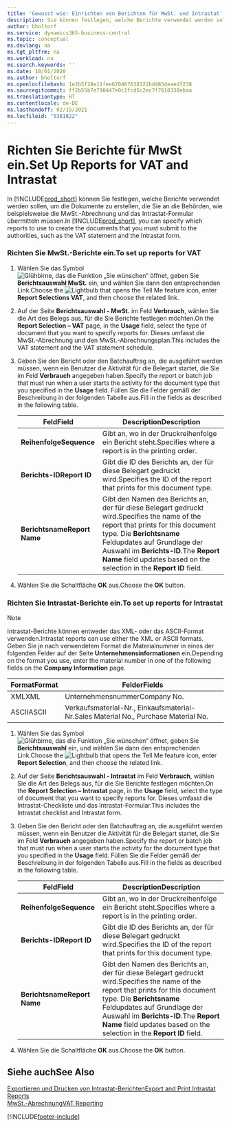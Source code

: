 ```yaml
---
title: 'Gewusst wie: Einrichten von Berichten für MwSt. und Intrastat'
description: Sie können festlegen, welche Berichte verwendet werden sollen, um die Dokumente zu erstellen, die Sie an die Behörden, wie beispielsweise die MwSt.-Abrechnung und das Intrastat-Formular übermitteln müssen.
author: bholtorf
ms.service: dynamics365-business-central
ms.topic: conceptual
ms.devlang: na
ms.tgt_pltfrm: na
ms.workload: na
ms.search.keywords: ''
ms.date: 10/01/2020
ms.author: bholtorf
ms.openlocfilehash: 1e2b5f28e11fee670467638322bd485deaedf238
ms.sourcegitcommit: ff2b55b7e790447e0c1fcd5c2ec7f7610338ebaa
ms.translationtype: HT
ms.contentlocale: de-DE
ms.lasthandoff: 02/15/2021
ms.locfileid: "5381822"
---
```

# <a name="set-up-reports-for-vat-and-intrastat"></a><span data-ttu-id="8b3ad-103">Richten Sie Berichte für MwSt ein.</span><span class="sxs-lookup"><span data-stu-id="8b3ad-103">Set Up Reports for VAT and Intrastat</span></span>
<span data-ttu-id="8b3ad-104">In [!INCLUDE[prod_short](../../includes/prod_short.md)] können Sie festlegen, welche Berichte verwendet werden sollen, um die Dokumente zu erstellen, die Sie an die Behörden, wie beispielsweise die MwSt.-Abrechnung und das Intrastat-Formular übermitteln müssen.</span><span class="sxs-lookup"><span data-stu-id="8b3ad-104">In [!INCLUDE[prod_short](../../includes/prod_short.md)], you can specify which reports to use to create the documents that you must submit to the authorities, such as the VAT statement and the Intrastat form.</span></span>  

### <a name="to-set-up-reports-for-vat"></a><span data-ttu-id="8b3ad-105">Richten Sie MwSt.-Berichte ein.</span><span class="sxs-lookup"><span data-stu-id="8b3ad-105">To set up reports for VAT</span></span>  

1.  <span data-ttu-id="8b3ad-106">Wählen Sie das Symbol ![Glühbirne, das die Funktion „Sie wünschen“ öffnet](../../media/ui-search/search_small.png "Sagen Sie mir, was Sie tun wollen"), geben Sie **Berichtsauswahl MwSt.** ein, und wählen Sie dann den entsprechenden Link.</span><span class="sxs-lookup"><span data-stu-id="8b3ad-106">Choose the ![Lightbulb that opens the Tell Me feature](../../media/ui-search/search_small.png "Tell me what you want to do") icon, enter **Report Selections VAT**, and then choose the related link.</span></span>  

2.  <span data-ttu-id="8b3ad-107">Auf der Seite **Berichtsauswahl - MwSt.** im Feld **Verbrauch**, wählen Sie die Art des Belegs aus, für die Sie Berichte festlegen möchten.</span><span class="sxs-lookup"><span data-stu-id="8b3ad-107">On the **Report Selection – VAT** page, in the **Usage** field, select the type of document that you want to specify reports for.</span></span> <span data-ttu-id="8b3ad-108">Dieses umfasst die MwSt.-Abrechnung und den MwSt.-Abrechnungsplan.</span><span class="sxs-lookup"><span data-stu-id="8b3ad-108">This includes the VAT statement and the VAT statement schedule.</span></span>  

3.  <span data-ttu-id="8b3ad-109">Geben Sie den Bericht oder den Batchauftrag an, die ausgeführt werden müssen, wenn ein Benutzer die Aktivität für die Belegart startet, die Sie im Feld **Verbrauch** angegeben haben.</span><span class="sxs-lookup"><span data-stu-id="8b3ad-109">Specify the report or batch job that must run when a user starts the activity for the document type that you specified in the **Usage** field.</span></span> <span data-ttu-id="8b3ad-110">Füllen Sie die Felder gemäß der Beschreibung in der folgenden Tabelle aus.</span><span class="sxs-lookup"><span data-stu-id="8b3ad-110">Fill in the fields as described in the following table.</span></span>  

    |<span data-ttu-id="8b3ad-111">Feld</span><span class="sxs-lookup"><span data-stu-id="8b3ad-111">Field</span></span>|<span data-ttu-id="8b3ad-112">Description</span><span class="sxs-lookup"><span data-stu-id="8b3ad-112">Description</span></span>|  
    |---------------------------------|---------------------------------------|  
    |<span data-ttu-id="8b3ad-113">**Reihenfolge**</span><span class="sxs-lookup"><span data-stu-id="8b3ad-113">**Sequence**</span></span>|<span data-ttu-id="8b3ad-114">Gibt an, wo in der Druckreihenfolge ein Bericht steht.</span><span class="sxs-lookup"><span data-stu-id="8b3ad-114">Specifies where a report is in the printing order.</span></span>|  
    |<span data-ttu-id="8b3ad-115">**Berichts-ID**</span><span class="sxs-lookup"><span data-stu-id="8b3ad-115">**Report ID**</span></span>|<span data-ttu-id="8b3ad-116">Gibt die ID des Berichts an, der für diese Belegart gedruckt wird.</span><span class="sxs-lookup"><span data-stu-id="8b3ad-116">Specifies the ID of the report that prints for this document type.</span></span>|  
    |<span data-ttu-id="8b3ad-117">**Berichtsname**</span><span class="sxs-lookup"><span data-stu-id="8b3ad-117">**Report Name**</span></span>|<span data-ttu-id="8b3ad-118">Gibt den Namen des Berichts an, der für diese Belegart gedruckt wird.</span><span class="sxs-lookup"><span data-stu-id="8b3ad-118">Specifies the name of the report that prints for this document type.</span></span> <span data-ttu-id="8b3ad-119">Die **Berichtsname** Feldupdates auf Grundlage der Auswahl im **Berichts-ID**.</span><span class="sxs-lookup"><span data-stu-id="8b3ad-119">The **Report Name** field updates based on the selection in the **Report ID** field.</span></span>|  

4.  <span data-ttu-id="8b3ad-120">Wählen Sie die Schaltfläche **OK** aus.</span><span class="sxs-lookup"><span data-stu-id="8b3ad-120">Choose the **OK** button.</span></span>  

### <a name="to-set-up-reports-for-intrastat"></a><span data-ttu-id="8b3ad-121">Richten Sie Intrastat-Berichte ein.</span><span class="sxs-lookup"><span data-stu-id="8b3ad-121">To set up reports for Intrastat</span></span>  
> [!NOTE]
> <span data-ttu-id="8b3ad-122">Intrastat-Berichte können entweder das XML- oder das ASCII-Format verwenden.</span><span class="sxs-lookup"><span data-stu-id="8b3ad-122">Intrastat reports can use either the XML or ASCII formats.</span></span> <span data-ttu-id="8b3ad-123">Geben Sie je nach verwendetem Format die Materialnummer in eines der folgenden Felder auf der Seite **Unternehmensinformationen** ein.</span><span class="sxs-lookup"><span data-stu-id="8b3ad-123">Depending on the format you use, enter the material number in one of the following fields on the **Company  Information** page.</span></span>  
> 
> |<span data-ttu-id="8b3ad-124">Format</span><span class="sxs-lookup"><span data-stu-id="8b3ad-124">Format</span></span>|<span data-ttu-id="8b3ad-125">Felder</span><span class="sxs-lookup"><span data-stu-id="8b3ad-125">Fields</span></span>|
> |---------|---------|
> |<span data-ttu-id="8b3ad-126">XML</span><span class="sxs-lookup"><span data-stu-id="8b3ad-126">XML</span></span>|<span data-ttu-id="8b3ad-127">Unternehmensnummer</span><span class="sxs-lookup"><span data-stu-id="8b3ad-127">Company No.</span></span>|
> |<span data-ttu-id="8b3ad-128">ASCII</span><span class="sxs-lookup"><span data-stu-id="8b3ad-128">ASCII</span></span>|<span data-ttu-id="8b3ad-129">Verkaufsmaterial-Nr., Einkaufsmaterial-Nr.</span><span class="sxs-lookup"><span data-stu-id="8b3ad-129">Sales Material No., Purchase Material No.</span></span>|

1.  <span data-ttu-id="8b3ad-130">Wählen Sie das Symbol ![Glühbirne, das die Funktion „Sie wünschen“ öffnet](../../media/ui-search/search_small.png "Sagen Sie mir, was Sie tun wollen"), geben Sie **Berichtsauswahl** ein, und wählen Sie dann den entsprechenden Link.</span><span class="sxs-lookup"><span data-stu-id="8b3ad-130">Choose the ![Lightbulb that opens the Tell Me feature](../../media/ui-search/search_small.png "Tell me what you want to do") icon, enter **Report Selection**, and then choose the related link.</span></span>  

2.  <span data-ttu-id="8b3ad-131">Auf der Seite **Berichtsauswahl - Intrastat** im Feld **Verbrauch**, wählen Sie die Art des Belegs aus, für die Sie Berichte festlegen möchten.</span><span class="sxs-lookup"><span data-stu-id="8b3ad-131">On the **Report Selection – Intrastat** page, in the **Usage** field, select the type of document that you want to specify reports for.</span></span> <span data-ttu-id="8b3ad-132">Dieses umfasst die Intrastat-Checkliste und das Intrastat-Formular.</span><span class="sxs-lookup"><span data-stu-id="8b3ad-132">This includes the Intrastat checklist and Intrastat form.</span></span>  

3.  <span data-ttu-id="8b3ad-133">Geben Sie den Bericht oder den Batchauftrag an, die ausgeführt werden müssen, wenn ein Benutzer die Aktivität für die Belegart startet, die Sie im Feld **Verbrauch** angegeben haben.</span><span class="sxs-lookup"><span data-stu-id="8b3ad-133">Specify the report or batch job that must run when a user starts the activity for the document type that you specified in the **Usage** field.</span></span> <span data-ttu-id="8b3ad-134">Füllen Sie die Felder gemäß der Beschreibung in der folgenden Tabelle aus.</span><span class="sxs-lookup"><span data-stu-id="8b3ad-134">Fill in the fields as described in the following table.</span></span>  

    |<span data-ttu-id="8b3ad-135">Feld</span><span class="sxs-lookup"><span data-stu-id="8b3ad-135">Field</span></span>|<span data-ttu-id="8b3ad-136">Description</span><span class="sxs-lookup"><span data-stu-id="8b3ad-136">Description</span></span>|  
    |---------------------------------|---------------------------------------|  
    |<span data-ttu-id="8b3ad-137">**Reihenfolge**</span><span class="sxs-lookup"><span data-stu-id="8b3ad-137">**Sequence**</span></span>|<span data-ttu-id="8b3ad-138">Gibt an, wo in der Druckreihenfolge ein Bericht steht.</span><span class="sxs-lookup"><span data-stu-id="8b3ad-138">Specifies where a report is in the printing order.</span></span>|  
    |<span data-ttu-id="8b3ad-139">**Berichts-ID**</span><span class="sxs-lookup"><span data-stu-id="8b3ad-139">**Report ID**</span></span>|<span data-ttu-id="8b3ad-140">Gibt die ID des Berichts an, der für diese Belegart gedruckt wird.</span><span class="sxs-lookup"><span data-stu-id="8b3ad-140">Specifies the ID of the report that prints for this document type.</span></span>|  
    |<span data-ttu-id="8b3ad-141">**Berichtsname**</span><span class="sxs-lookup"><span data-stu-id="8b3ad-141">**Report Name**</span></span>|<span data-ttu-id="8b3ad-142">Gibt den Namen des Berichts an, der für diese Belegart gedruckt wird.</span><span class="sxs-lookup"><span data-stu-id="8b3ad-142">Specifies the name of the report that prints for this document type.</span></span> <span data-ttu-id="8b3ad-143">Die **Berichtsname** Feldupdates auf Grundlage der Auswahl im **Berichts-ID**.</span><span class="sxs-lookup"><span data-stu-id="8b3ad-143">The **Report Name** field updates based on the selection in the **Report ID** field.</span></span>|  

4.  <span data-ttu-id="8b3ad-144">Wählen Sie die Schaltfläche **OK** aus.</span><span class="sxs-lookup"><span data-stu-id="8b3ad-144">Choose the **OK** button.</span></span>  

## <a name="see-also"></a><span data-ttu-id="8b3ad-145">Siehe auch</span><span class="sxs-lookup"><span data-stu-id="8b3ad-145">See Also</span></span>  
[<span data-ttu-id="8b3ad-146">Exportieren und Drucken von Intrastat-Berichten</span><span class="sxs-lookup"><span data-stu-id="8b3ad-146">Export and Print Intrastat Reports</span></span>](how-to-export-and-print-intrastat-reports.md)  
[<span data-ttu-id="8b3ad-147">MwSt.-Abrechnung</span><span class="sxs-lookup"><span data-stu-id="8b3ad-147">VAT Reporting</span></span>](vat-reporting.md)


[!INCLUDE[footer-include](../../includes/footer-banner.md)]